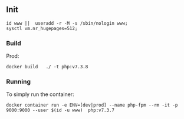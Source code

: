 ## Init
```
id www ||  useradd -r -M -s /sbin/nologin www;
sysctl vm.nr_hugepages=512;
```


### Build
Prod:
```
docker build   ./ -t php:v7.3.8
```

### Running
To simply run the container:
```
docker container run -e ENV=[dev|prod] --name php-fpm --rm -it -p 9000:9000 --user $(id -u www)  php:v7.3.7
```
